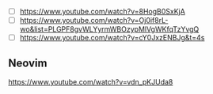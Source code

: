 
- [ ] https://www.youtube.com/watch?v=8HogB0SxKjA
- [ ] https://www.youtube.com/watch?v=Oj0if8rL-wo&list=PLGPF8gvWLYyrmWBOzypMlVgWKfqTzYvgQ
- [ ] https://www.youtube.com/watch?v=cY0JxzENBJg&t=4s

## Neovim
https://www.youtube.com/watch?v=vdn_pKJUda8

